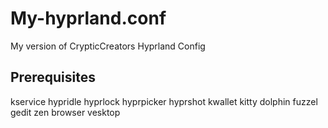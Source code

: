 # My-hyprland.conf
My version of CrypticCreators Hyprland Config


## Prerequisites
kservice
hypridle
hyprlock
hyprpicker
hyprshot
kwallet
kitty
dolphin
fuzzel
gedit
zen browser
vesktop
